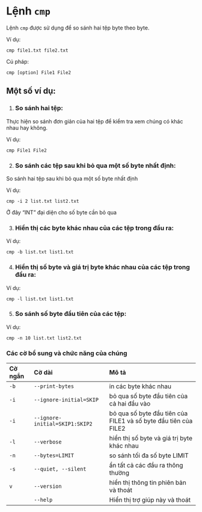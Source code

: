 # Lệnh `cmp`

Lệnh `cmp` được sử dụng để so sánh hai tệp byte theo byte.

Ví dụ:
```
cmp file1.txt file2.txt
```

Cú pháp:
```
cmp [option] File1 File2
```

## Một số ví dụ:

1. ### So sánh hai tệp:

Thực hiện so sánh đơn giản của hai tệp để kiểm tra xem chúng có khác nhau hay không.

Ví dụ:
```
cmp File1 File2
```

2. ### So sánh các tệp sau khi bỏ qua một số byte nhất định:

So sánh hai tệp sau khi bỏ qua một số byte nhất định

Ví dụ:
```
cmp -i 2 list.txt list2.txt
```

Ở đây “INT” đại diện cho số byte cần bỏ qua

3. ### Hiển thị các byte khác nhau của các tệp trong đầu ra:

Ví dụ: 
```
cmp -b list.txt list1.txt
```
4. ### Hiển thị số byte và giá trị byte khác nhau của các tệp trong đầu ra:

Ví dụ: 
```
cmp -l list.txt list1.txt
```

5. ### So sánh số byte đầu tiên của các tệp:

Ví dụ:
```
cmp -n 10 list.txt list2.txt 
```
### Các cờ bổ sung và chức năng của chúng

|**Cờ ngắn**   |**Cờ dài**   |**Mô tả**   |
|:---|:---|:---|
|`-b`|`--print-bytes`|in các byte khác nhau|
|`-i`|`--ignore-initial=SKIP`|bỏ qua số byte đầu tiên của cả hai đầu vào|
|`-i`|`--ignore-initial=SKIP1:SKIP2`|bỏ qua số byte đầu tiên của FILE1 và số byte đầu tiên của FILE2|
|`-l`|`--verbose`|hiển thị số byte và giá trị byte khác nhau|
|`-n`|`--bytes=LIMIT`|so sánh tối đa số byte LIMIT|
|`-s`|`--quiet, --silent`|ẩn tất cả các đầu ra thông thường|
|`v`|`--version`|hiển thị thông tin phiên bản và thoát|
||`--help`|Hiển thị trợ giúp này và thoát|